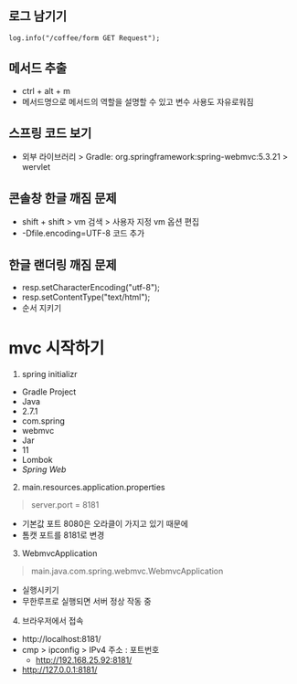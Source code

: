 ## 로그 남기기
```@Log4j2
log.info("/coffee/form GET Request");
```
## 메서드 추출
- ctrl + alt + m
- 메서드명으로 메서드의 역할을 설명할 수 있고 변수 사용도 자유로워짐

## 스프링 코드 보기
- 외부 라이브러리 > Gradle: org.springframework:spring-webmvc:5.3.21 > wervlet

## 콘솔창 한글 깨짐 문제
- shift + shift > vm 검색 > 사용자 지정 vm 옵션 편집
- -Dfile.encoding=UTF-8 코드 추가

## 한글 랜더링 깨짐 문제
- resp.setCharacterEncoding("utf-8");
- resp.setContentType("text/html");
- 순서 지키기

# mvc 시작하기
1. spring initializr
- Gradle Project
- Java
- 2.7.1
- com.spring
- webmvc
- Jar
- 11
- Lombok
- *Spring Web*

2. main.resources.application.properties
> server.port = 8181
- 기본값 포트 8080은 오라클이 가지고 있기 때문에
- 톰캣 포트를 8181로 변경

3. WebmvcApplication
> main.java.com.spring.webmvc.WebmvcApplication
- 실행시키기
- 무한루프로 실행되면 서버 정상 작동 중

4. 브라우저에서 접속
- http://localhost:8181/
- cmp  > ipconfig > IPv4 주소 : 포트번호
  + http://192.168.25.92:8181/
- http://127.0.0.1:8181/